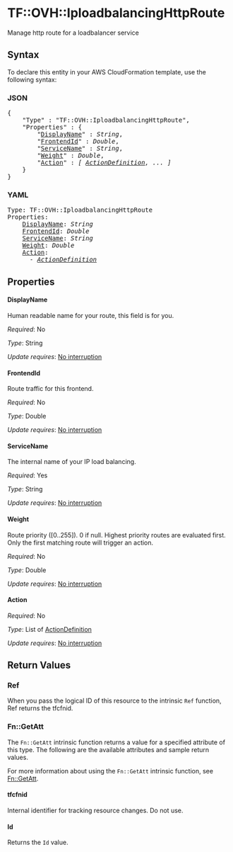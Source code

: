 # TF::OVH::IploadbalancingHttpRoute

Manage http route for a loadbalancer service

## Syntax

To declare this entity in your AWS CloudFormation template, use the following syntax:

### JSON

<pre>
{
    "Type" : "TF::OVH::IploadbalancingHttpRoute",
    "Properties" : {
        "<a href="#displayname" title="DisplayName">DisplayName</a>" : <i>String</i>,
        "<a href="#frontendid" title="FrontendId">FrontendId</a>" : <i>Double</i>,
        "<a href="#servicename" title="ServiceName">ServiceName</a>" : <i>String</i>,
        "<a href="#weight" title="Weight">Weight</a>" : <i>Double</i>,
        "<a href="#action" title="Action">Action</a>" : <i>[ <a href="actiondefinition.md">ActionDefinition</a>, ... ]</i>
    }
}
</pre>

### YAML

<pre>
Type: TF::OVH::IploadbalancingHttpRoute
Properties:
    <a href="#displayname" title="DisplayName">DisplayName</a>: <i>String</i>
    <a href="#frontendid" title="FrontendId">FrontendId</a>: <i>Double</i>
    <a href="#servicename" title="ServiceName">ServiceName</a>: <i>String</i>
    <a href="#weight" title="Weight">Weight</a>: <i>Double</i>
    <a href="#action" title="Action">Action</a>: <i>
      - <a href="actiondefinition.md">ActionDefinition</a></i>
</pre>

## Properties

#### DisplayName

Human readable name for your route, this field is for you.

_Required_: No

_Type_: String

_Update requires_: [No interruption](https://docs.aws.amazon.com/AWSCloudFormation/latest/UserGuide/using-cfn-updating-stacks-update-behaviors.html#update-no-interrupt)

#### FrontendId

Route traffic for this frontend.

_Required_: No

_Type_: Double

_Update requires_: [No interruption](https://docs.aws.amazon.com/AWSCloudFormation/latest/UserGuide/using-cfn-updating-stacks-update-behaviors.html#update-no-interrupt)

#### ServiceName

The internal name of your IP load balancing.

_Required_: Yes

_Type_: String

_Update requires_: [No interruption](https://docs.aws.amazon.com/AWSCloudFormation/latest/UserGuide/using-cfn-updating-stacks-update-behaviors.html#update-no-interrupt)

#### Weight

Route priority ([0..255]). 0 if null. Highest priority routes are evaluated first. Only the first matching route will trigger an action.

_Required_: No

_Type_: Double

_Update requires_: [No interruption](https://docs.aws.amazon.com/AWSCloudFormation/latest/UserGuide/using-cfn-updating-stacks-update-behaviors.html#update-no-interrupt)

#### Action

_Required_: No

_Type_: List of <a href="actiondefinition.md">ActionDefinition</a>

_Update requires_: [No interruption](https://docs.aws.amazon.com/AWSCloudFormation/latest/UserGuide/using-cfn-updating-stacks-update-behaviors.html#update-no-interrupt)

## Return Values

### Ref

When you pass the logical ID of this resource to the intrinsic `Ref` function, Ref returns the tfcfnid.

### Fn::GetAtt

The `Fn::GetAtt` intrinsic function returns a value for a specified attribute of this type. The following are the available attributes and sample return values.

For more information about using the `Fn::GetAtt` intrinsic function, see [Fn::GetAtt](https://docs.aws.amazon.com/AWSCloudFormation/latest/UserGuide/intrinsic-function-reference-getatt.html).

#### tfcfnid

Internal identifier for tracking resource changes. Do not use.

#### Id

Returns the <code>Id</code> value.

